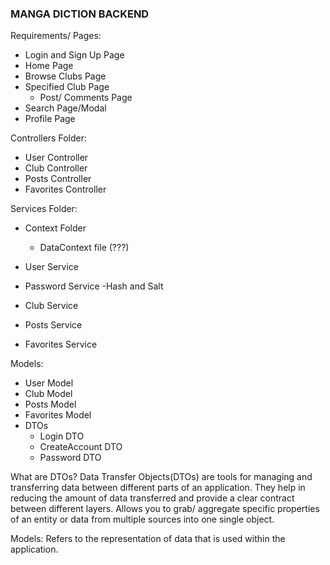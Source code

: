 ### MANGA DICTION BACKEND

Requirements/ Pages:
- Login and Sign Up Page
- Home Page
- Browse Clubs Page
- Specified Club Page
    - Post/ Comments Page
- Search Page/Modal 
- Profile Page


Controllers Folder: 
- User Controller
- Club Controller
- Posts Controller
- Favorites Controller


Services Folder:
- Context Folder
    - DataContext file (???)

- User Service
- Password Service
    -Hash and Salt

- Club Service
- Posts Service
- Favorites Service


Models: 
- User Model
- Club Model
- Posts Model
- Favorites Model
- DTOs
    - Login DTO
    - CreateAccount DTO
    - Password DTO


What are DTOs?
    Data Transfer Objects(DTOs) are tools for managing and transferring data between different parts of an application.
    They help in reducing the amount of data transferred and provide a clear contract between different layers.
    Allows you to grab/ aggregate specific properties of an entity or data from multiple sources into one single object.

Models:
    Refers to the representation of data that is used within the application. 

